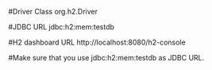 #Driver Class
org.h2.Driver

#JDBC URL
jdbc:h2:mem:testdb

#H2 dashboard URL
http://localhost:8080/h2-console

#Make sure that you use jdbc:h2:mem:testdb as JDBC URL.
